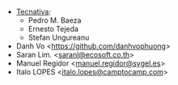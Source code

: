 - [Tecnativa](https://www.tecnativa.com):
  - Pedro M. Baeza
  - Ernesto Tejeda
  - Stefan Ungureanu
- Danh Vo \<<https://github.com/danhvophuong>\>
- Saran Lim. \<<saranl@ecosoft.co.th>\>
- Manuel Regidor \<<manuel.regidor@sygel.es>\>
- Italo LOPES \<<italo.lopes@camptocamp.com>\>
